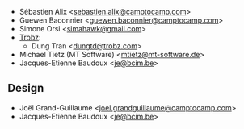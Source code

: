 - Sébastien Alix \<sebastien.alix@camptocamp.com\>
- Guewen Baconnier \<guewen.baconnier@camptocamp.com\>
- Simone Orsi \<simahawk@gmail.com\>
- [Trobz](https://trobz.com):
  - Dung Tran \<dungtd@trobz.com\>
- Michael Tietz (MT Software) \<mtietz@mt-software.de\>
- Jacques-Etienne Baudoux \<je@bcim.be\>

## Design

- Joël Grand-Guillaume \<joel.grandguillaume@camptocamp.com\>
- Jacques-Etienne Baudoux \<je@bcim.be\>
